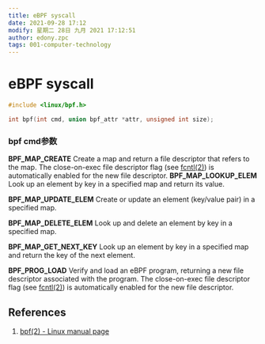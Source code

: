 ```yaml
---
title: eBPF syscall
date: 2021-09-28 17:12
modify: 星期二 28日 九月 2021 17:12:51
author: edony.zpc
tags: 001-computer-technology
---
```


# eBPF syscall
```c
#include <linux/bpf.h>

int bpf(int cmd, union bpf_attr *attr, unsigned int size);
```

### bpf cmd参数
**BPF_MAP_CREATE**
              Create a map and return a file descriptor that refers to
              the map.  The close-on-exec file descriptor flag (see
              [fcntl(2)](https://man7.org/linux/man-pages/man2/fcntl.2.html)) is automatically enabled for the new file
              descriptor.
**BPF_MAP_LOOKUP_ELEM**
              Look up an element by key in a specified map and return
              its value.

**BPF_MAP_UPDATE_ELEM**
              Create or update an element (key/value pair) in a
              specified map.

**BPF_MAP_DELETE_ELEM**
              Look up and delete an element by key in a specified map.

**BPF_MAP_GET_NEXT_KEY**
              Look up an element by key in a specified map and return
              the key of the next element.

**BPF_PROG_LOAD**
              Verify and load an eBPF program, returning a new file
              descriptor associated with the program.  The close-on-exec
              file descriptor flag (see [fcntl(2)](https://man7.org/linux/man-pages/man2/fcntl.2.html)) is automatically
              enabled for the new file descriptor.
## References
1. [bpf(2) - Linux manual page](https://man7.org/linux/man-pages/man2/bpf.2.html)
